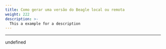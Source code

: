 ```yaml
---
title: Como gerar uma versão do Beagle local ou remota
weight: 222
description: >-
  This a example for a description
---
```


---

undefined
